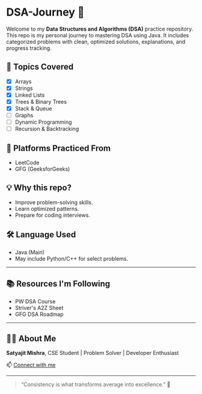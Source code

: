 # DSA-Journey 🚀

Welcome to my **Data Structures and Algorithms (DSA)** practice repository. This repo is my personal journey to mastering DSA using Java. It includes categorized problems with clean, optimized solutions, explanations, and progress tracking.

## 🧠 Topics Covered
- [x] Arrays
- [x] Strings
- [x] Linked Lists
- [x] Trees & Binary Trees
- [x] Stack & Queue
- [ ] Graphs
- [ ] Dynamic Programming
- [ ] Recursion & Backtracking

## 📌 Platforms Practiced From
- LeetCode
- GFG (GeeksforGeeks)


## 💡 Why this repo?
- Improve problem-solving skills.
- Learn optimized patterns.
- Prepare for coding interviews.

## 🛠 Language Used
- Java (Main)
- May include Python/C++ for select problems.

---

## 📚 Resources I'm Following
- PW DSA Course
- Striver's A2Z Sheet
- GFG DSA Roadmap

---

## 🧑‍💻 About Me
**Satyajit Mishra**, CSE Student | Problem Solver | Developer Enthusiast

📫 [Connect with me](https://www.linkedin.com/in/satyajit-mishra-dev)

---

> “Consistency is what transforms average into excellence.” 🚀
